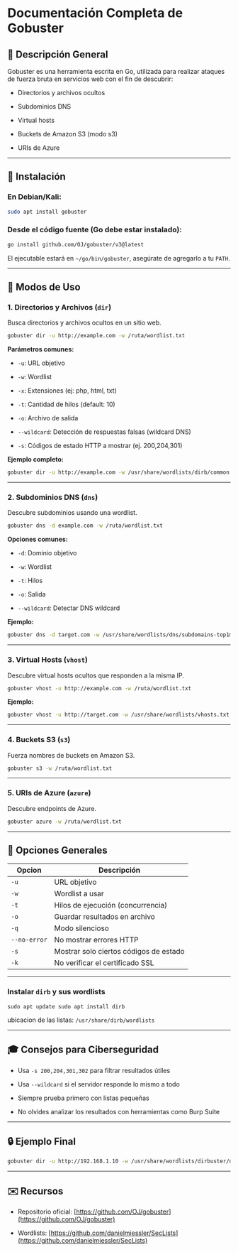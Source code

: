 # Documentación Completa de Gobuster

## 🚀 Descripción General

Gobuster es una herramienta escrita en Go, utilizada para realizar ataques de fuerza bruta en servicios web con el fin de descubrir:

- Directorios y archivos ocultos
    
- Subdominios DNS
    
- Virtual hosts
    
- Buckets de Amazon S3 (modo s3)
    
- URIs de Azure
    

---

## 🔧 Instalación

### En Debian/Kali:

```bash
sudo apt install gobuster
```

### Desde el código fuente (Go debe estar instalado):

```bash
go install github.com/OJ/gobuster/v3@latest
```

El ejecutable estará en `~/go/bin/gobuster`, asegúrate de agregarlo a tu `PATH`.

---

## 🔎 Modos de Uso

### 1. Directorios y Archivos (`dir`)

Busca directorios y archivos ocultos en un sitio web.

```bash
gobuster dir -u http://example.com -w /ruta/wordlist.txt
```

**Parámetros comunes:**

- `-u`: URL objetivo
    
- `-w`: Wordlist
    
- `-x`: Extensiones (ej: php, html, txt)
    
- `-t`: Cantidad de hilos (default: 10)
    
- `-o`: Archivo de salida
    
- `--wildcard`: Detección de respuestas falsas (wildcard DNS)
    
- `-s`: Códigos de estado HTTP a mostrar (ej. 200,204,301)
    

**Ejemplo completo:**

```bash
gobuster dir -u http://example.com -w /usr/share/wordlists/dirb/common.txt -x php,html -t 50 -o resultado.txt
```

---

### 2. Subdominios DNS (`dns`)

Descubre subdominios usando una wordlist.

```bash
gobuster dns -d example.com -w /ruta/wordlist.txt
```

**Opciones comunes:**

- `-d`: Dominio objetivo
    
- `-w`: Wordlist
    
- `-t`: Hilos
    
- `-o`: Salida
    
- `--wildcard`: Detectar DNS wildcard
    

**Ejemplo:**

```bash
gobuster dns -d target.com -w /usr/share/wordlists/dns/subdomains-top1million-110000.txt -t 30
```

---

### 3. Virtual Hosts (`vhost`)

Descubre virtual hosts ocultos que responden a la misma IP.

```bash
gobuster vhost -u http://example.com -w /ruta/wordlist.txt
```

**Ejemplo:**

```bash
gobuster vhost -u http://target.com -w /usr/share/wordlists/vhosts.txt -t 50
```

---

### 4. Buckets S3 (`s3`)

Fuerza nombres de buckets en Amazon S3.

```bash
gobuster s3 -w /ruta/wordlist.txt
```

---

### 5. URIs de Azure (`azure`)

Descubre endpoints de Azure.

```bash
gobuster azure -w /ruta/wordlist.txt
```

---

## 📄 Opciones Generales

|Opcion|Descripción|
|---|---|
|`-u`|URL objetivo|
|`-w`|Wordlist a usar|
|`-t`|Hilos de ejecución (concurrencia)|
|`-o`|Guardar resultados en archivo|
|`-q`|Modo silencioso|
|`--no-error`|No mostrar errores HTTP|
|`-s`|Mostrar solo ciertos códigos de estado|
|`-k`|No verificar el certificado SSL|

---

### Instalar `dirb` y sus wordlists

`sudo apt update sudo apt install dirb`

ubicacion de las listas:   `/usr/share/dirb/wordlists`
    

---

## 🎓 Consejos para Ciberseguridad

- Usa `-s 200,204,301,302` para filtrar resultados útiles
    
- Usa `--wildcard` si el servidor responde lo mismo a todo
    
- Siempre prueba primero con listas pequeñas
    
- No olvides analizar los resultados con herramientas como Burp Suite
    

---

## 🔒 Ejemplo Final

```bash
gobuster dir -u http://192.168.1.10 -w /usr/share/wordlists/dirbuster/directory-list-2.3-medium.txt -x php,html,txt -t 50 -s 200,204,301,302 -o resultado.txt
```

---

## ✉️ Recursos

- Repositorio oficial: [https://github.com/OJ/gobuster](https://github.com/OJ/gobuster)
    
- Wordlists: [https://github.com/danielmiessler/SecLists](https://github.com/danielmiessler/SecLists)